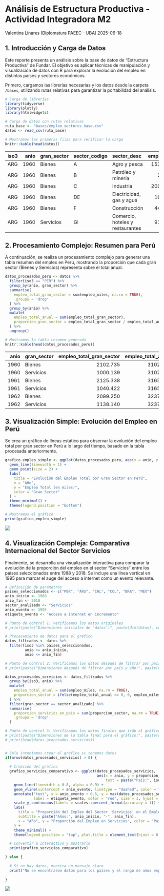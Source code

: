 Análisis de Estructura Productiva - Actividad Integradora M2
================
Valentina Linares (Diplomatura PAEEC - UBA)
2025-06-18

## 1. Introducción y Carga de Datos

Este reporte presenta un análisis sobre la base de datos de “Estructura
Productiva” de Fundar. El objetivo es aplicar técnicas de manipulación y
visualización de datos con R para explorar la evolución del empleo en
distintos países y sectores económicos.

Primero, cargamos las librerías necesarias y los datos desde la carpeta
`/bases`, utilizando rutas relativas para garantizar la portabilidad del
análisis.

``` r
# Carga de librerías
library(tidyverse)
library(plotly)
library(htmlwidgets)

# Carga de datos con rutas relativas
ruta_base <- "bases/empleo_sectores_base.csv"
datos <- read_csv(ruta_base)

# Mostramos las primeras filas para verificar la carga
knitr::kable(head(datos))
```

| iso3 | anio | gran_sector | sector_codigo | sector_desc | empleo_miles | share_empleo |
|:---|---:|:---|:---|:---|---:|---:|
| ARG | 1960 | Bienes | A | Agro y pesca | 1537.29425 | 0.2028724 |
| ARG | 1960 | Bienes | B | Petróleo y minería | 24.97376 | 0.0032957 |
| ARG | 1960 | Bienes | C | Industria | 2001.25488 | 0.2640999 |
| ARG | 1960 | Bienes | DE | Electricidad, gas y agua | 166.22526 | 0.0219363 |
| ARG | 1960 | Bienes | F | Construcción | 445.72845 | 0.0588215 |
| ARG | 1960 | Servicios | GI | Comercio, hoteles y restaurantes | 915.03585 | 0.1207547 |

## 2. Procesamiento Complejo: Resumen para Perú

A continuación, se realiza un procesamiento complejo para generar una
tabla resumen del empleo en Perú, mostrando la proporción que cada gran
sector (Bienes y Servicios) representa sobre el total anual.

``` r
datos_procesados_peru <- datos %>%
  filter(iso3 == "PER") %>%
  group_by(anio, gran_sector) %>%
  summarise(
    empleo_total_gran_sector = sum(empleo_miles, na.rm = TRUE),
    .groups = 'drop'
  ) %>%
  group_by(anio) %>%
  mutate(
    empleo_total_anual = sum(empleo_total_gran_sector),
    proporcion_gran_sector = empleo_total_gran_sector / empleo_total_anual
  ) %>%
  ungroup()

# Mostramos la tabla resumen generada
knitr::kable(head(datos_procesados_peru))
```

| anio | gran_sector | empleo_total_gran_sector | empleo_total_anual | proporcion_gran_sector |
|---:|:---|---:|---:|---:|
| 1960 | Bienes | 2102.735 | 3102.873 | 0.6776734 |
| 1960 | Servicios | 1000.139 | 3102.873 | 0.3223266 |
| 1961 | Bienes | 2125.338 | 3165.760 | 0.6713515 |
| 1961 | Servicios | 1040.422 | 3165.760 | 0.3286485 |
| 1962 | Bienes | 2099.250 | 3237.390 | 0.6484390 |
| 1962 | Servicios | 1138.140 | 3237.390 | 0.3515610 |

## 3. Visualización Simple: Evolución del Empleo en Perú

Se crea un gráfico de líneas estático para observar la evolución del
empleo total por gran sector en Perú a lo largo del tiempo, basado en la
tabla procesada anteriormente.

``` r
grafico_empleo_simple <- ggplot(datos_procesados_peru, aes(x = anio, y = empleo_total_gran_sector, color = gran_sector)) +
  geom_line(linewidth = 1) +
  geom_point(size = 2) +
  labs(
    title = "Evolución del Empleo Total por Gran Sector en Perú",
    x = "Año",
    y = "Empleo Total (en miles)",
    color = "Gran Sector"
  ) +
  theme_minimal() +
  theme(legend.position = "bottom")

# Mostramos el gráfico
print(grafico_empleo_simple)
```

![](visualización_files/figure-gfm/viz-simple-1.png)<!-- -->

## 4. Visualización Compleja: Comparativa Internacional del Sector Servicios

Finalmente, se desarrolla una visualización interactiva para comparar la
evolución de la proporción del empleo en el sector “Servicios” entre los
países seleccionados entre 1988 y 2018. Se incluye una línea vertical en
1995 para marcar el auge del acceso a internet como un evento relevante.

``` r
# Definición de parámetros
paises_seleccionados <- c("PER", "ARG", "CHL", "COL", "BRA", "MEX")
anio_inicio <- 1988
anio_fin <- 2018
sector_analizado <- "Servicios"
anio_evento <- 1995
etiqueta_evento <- "Acceso a internet en incremento"

# Punto de control 1: Verificamos los datos originales
# print(paste("Dimensiones iniciales de 'datos':", paste(dim(datos), collapse=" x ")))

# Procesamiento de datos para el gráfico
datos_filtrados <- datos %>%
  filter(iso3 %in% paises_seleccionados, 
         anio >= anio_inicio, 
         anio <= anio_fin)

# Punto de control 2: Verificamos los datos después de filtrar por país y año
# print(paste("Dimensiones después de filtrar por país y año:", paste(dim(datos_filtrados), collapse=" x ")))

datos_procesados_servicios <- datos_filtrados %>%
  group_by(iso3, anio) %>%
  mutate(
    empleo_total_anual = sum(empleo_miles, na.rm = TRUE),
    proporcion_sector = ifelse(empleo_total_anual == 0, 0, empleo_miles / empleo_total_anual)
  ) %>%
  filter(gran_sector == sector_analizado) %>%
  summarise(
    proporcion_servicios_en_pais = sum(proporcion_sector, na.rm = TRUE),
    .groups = 'drop'
  )

# Punto de control 3: Verificamos los datos finales que irán al gráfico
# print(paste("Dimensiones de la tabla final para el gráfico:", paste(dim(datos_procesados_servicios), collapse=" x ")))
# print(head(datos_procesados_servicios))


# Solo intentamos crear el gráfico si tenemos datos
if(nrow(datos_procesados_servicios) > 0) {
  
  # Creación del gráfico
  grafico_servicios_comparativo <- ggplot(datos_procesados_servicios,
                                          aes(x = anio, y = proporcion_servicios_en_pais, color = iso3, group = iso3,
                                              text = paste("País:", iso3, "<br>Año:", anio, "<br>Proporción:", scales::percent(proporcion_servicios_en_pais, accuracy = 0.1)))) +
    geom_line(linewidth = 0.8, alpha = 0.9) +
    geom_vline(xintercept = anio_evento, linetype = "dashed", color = "red", linewidth = 0.7) +
    annotate("text", x = anio_evento + 0.5, y = max(datos_procesados_servicios$proporcion_servicios_en_pais, na.rm = TRUE) * 0.95,
             label = etiqueta_evento, color = "red", size = 3, hjust = 0) +
    scale_y_continuous(labels = scales::percent_format(accuracy = 1)) +
    labs(
      title = "Proporción del Empleo del Sector 'Servicios' en el Empleo Total del País",
      subtitle = paste("Años:", anio_inicio, "-", anio_fin),
      x = "Año", y = "Proporción del Empleo en Servicios", color = "País (ISO3)"
    ) +
    theme_minimal() +
    theme(legend.position = "top", plot.title = element_text(hjust = 0.5), plot.subtitle = element_text(hjust = 0.5))

  # Convertir a interactivo y mostrarlo
  print(grafico_servicios_comparativo)

} else {
  
  # Si no hay datos, muestra un mensaje claro
  print("No se encontraron datos para los países y el rango de años especificados, por lo que no se puede generar el gráfico complejo.")
  
}
```

![](visualización_files/figure-gfm/viz-compleja-1.png)<!-- -->
